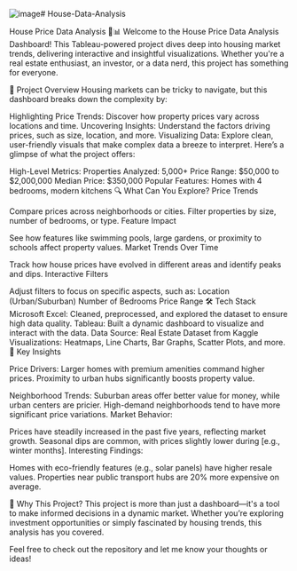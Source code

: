 ![image](https://github.com/user-attachments/assets/597e202e-f435-45b0-96ed-b9640cc43c27)# House-Data-Analysis

House Price Data Analysis 🏡📊
Welcome to the House Price Data Analysis Dashboard! This Tableau-powered project dives deep into housing market trends, delivering interactive and insightful visualizations. Whether you're a real estate enthusiast, an investor, or a data nerd, this project has something for everyone.

🚀 Project Overview
Housing markets can be tricky to navigate, but this dashboard breaks down the complexity by:

Highlighting Price Trends: Discover how property prices vary across locations and time.
Uncovering Insights: Understand the factors driving prices, such as size, location, and more.
Visualizing Data: Explore clean, user-friendly visuals that make complex data a breeze to interpret.
Here’s a glimpse of what the project offers:

High-Level Metrics:
Properties Analyzed: 5,000+
Price Range: $50,000 to $2,000,000
Median Price: $350,000
Popular Features: Homes with 4 bedrooms, modern kitchens
🔍 What Can You Explore?
Price Trends

Compare prices across neighborhoods or cities.
Filter properties by size, number of bedrooms, or type.
Feature Impact

See how features like swimming pools, large gardens, or proximity to schools affect property values.
Market Trends Over Time

Track how house prices have evolved in different areas and identify peaks and dips.
Interactive Filters

Adjust filters to focus on specific aspects, such as:
Location (Urban/Suburban)
Number of Bedrooms
Price Range
🛠️ Tech Stack
Microsoft Excel: Cleaned, preprocessed, and explored the dataset to ensure high data quality.
Tableau: Built a dynamic dashboard to visualize and interact with the data.
Data Source: Real Estate Dataset from Kaggle
Visualizations: Heatmaps, Line Charts, Bar Graphs, Scatter Plots, and more.
🎯 Key Insights

Price Drivers:
Larger homes with premium amenities command higher prices.
Proximity to urban hubs significantly boosts property value.

Neighborhood Trends:
Suburban areas offer better value for money, while urban centers are pricier.
High-demand neighborhoods tend to have more significant price variations.
Market Behavior:

Prices have steadily increased in the past five years, reflecting market growth.
Seasonal dips are common, with prices slightly lower during [e.g., winter months].
Interesting Findings:

Homes with eco-friendly features (e.g., solar panels) have higher resale values.
Properties near public transport hubs are 20% more expensive on average.

🌟 Why This Project?
This project is more than just a dashboard—it's a tool to make informed decisions in a dynamic market. Whether you’re exploring investment opportunities or simply fascinated by housing trends, this analysis has you covered.

Feel free to check out the repository and let me know your thoughts or ideas!
